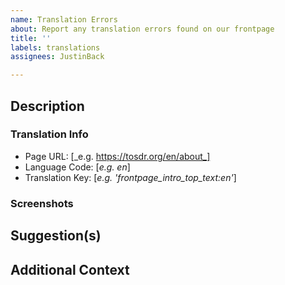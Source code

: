 ```yaml
---
name: Translation Errors
about: Report any translation errors found on our frontpage
title: ''
labels: translations
assignees: JustinBack

---
```


## Description
<!---Describe what is wrong, why, and/or any other relevant detail.-->

### Translation Info
 - Page URL: [_e.g. https://tosdr.org/en/about_]
 - Language Code: [_e.g. en_]
 - Translation Key: [_e.g. 'frontpage_intro_top_text:en'_]

<!---To retrieve a translation key, append '?debug' to the URL of the page-->
<!---the error is occurring on.-->
<!---e.g. `https://tosdr.org/en/frontpage?debug`-->

### Screenshots
<!---If possible, add screenshots to help explain your problem.-->

## Suggestion(s)
<!---If you have any suggestion or feedback regarding translations, please tell us!-->

## Additional Context
<!---If you have any additional information, make sure to detail it here!-->
